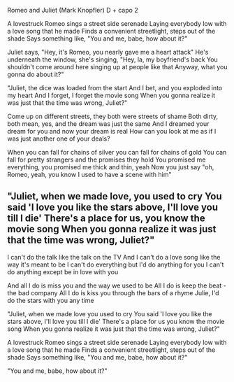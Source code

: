 Romeo and Juliet (Mark Knopfler) D + capo 2 

A lovestruck Romeo sings a street side serenade
Laying everybody low with a love song that he made
Finds a  convenient streetlight, steps out of the shade
Says something like, "You and me, babe, how about it?"

Juliet says, "Hey, it's Romeo, you nearly gave me a heart attack"
He's underneath the window, she's singing, "Hey, la, my boyfriend's back
You shouldn't come around here singing up at people like that
Anyway, what you gonna do about it?"

"Juliet, the dice was loaded from the start
And I bet, and you exploded into my heart
And I forget, I forget the movie song
When you gonna realize it was just that the time was wrong, Juliet?"

Come up on different streets, they both were streets of shame
Both dirty, both mean, yes, and the dream was just the same
And I dreamed your dream for you and now your dream is real
How can you look at me as if I was just another one of your deals?

When you can fall for chains of silver you can fall for chains of gold
You can fall for pretty strangers and the promises they hold
You promised me everything, you promised me thick and thin, yeah
Now you just say "oh, Romeo, yeah, you know I used to have a scene with him"

"Juliet, when we made love, you used to cry
You said 'I love you like the stars above, I'll love you till I die'
There's a place for us, you know the movie song
When you gonna realize it was just that the time was wrong, Juliet?"
---
I can't do the talk like the talk on the TV
And I can't do a love song like the way it's meant to be
I can't do everything but I'd do anything for you
I can't do anything except be in love with you

And all I do is miss you and the way we used to be
All I do is keep the beat - the bad company
All I do is kiss you through the bars of a rhyme
Julie, I'd do the stars with you any time

"Juliet, when we made love you used to cry
You said 'I love you like the stars above, I'll love you till I die'
There's a place for us you know the movie song
When you gonna realize it was just that the time was wrong, Juliet?"

A lovestruck Romeo sings a street side serenade
Laying everybody low with a love song that he made
Finds a  convenient streetlight, steps out of the shade
Says something like, "You and me, babe, how about it?"

"You and me, babe, how about it?"